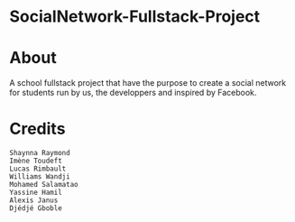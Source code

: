 # SocialNetwork-Fullstack-Project

# About
A school fullstack project that have the purpose to create a social network for students run by us, the developpers and inspired by Facebook.

# Credits
    Shaynna Raymond
    Imène Toudeft
    Lucas Rimbault
    Williams Wandji
    Mohamed Salamatao
    Yassine Hamil
    Alexis Janus
    Djédjé Gboble
